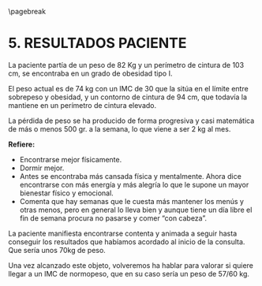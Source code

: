 \pagebreak

# 5. RESULTADOS PACIENTE

La paciente partía de un peso de 82 Kg y un perímetro de cintura de 103 cm, se encontraba en un grado de obesidad tipo I. 

El peso actual es de 74 kg con un IMC de 30 que la sitúa en el límite entre sobrepeso y obesidad, y un contorno de cintura de 94 cm, que todavía la mantiene en un perímetro de cintura elevado. 

La pérdida de peso se ha producido de forma progresiva y casi matemática de más o menos 500 gr. a la semana, lo que viene a ser 2 kg al mes. 

**Refiere:** 

- Encontrarse mejor físicamente.
- Dormir mejor.
- Antes se encontraba más cansada física y mentalmente.
  Ahora dice encontrarse con más energía y más alegría lo que le supone un mayor bienestar físico y emocional.
- Comenta que hay semanas que le cuesta más mantener los menús y otras menos, pero en general lo lleva bien y aunque tiene un día libre el fin de semana procura no pasarse y comer “con cabeza”.

La paciente manifiesta encontrarse contenta y animada a seguir hasta conseguir los resultados que habíamos acordado al inicio de la consulta. Que sería unos 70kg de peso. 

Una vez alcanzado este objeto, volveremos ha hablar para valorar si quiere llegar a un IMC de normopeso, que en su caso sería un peso de 57/60 kg.
